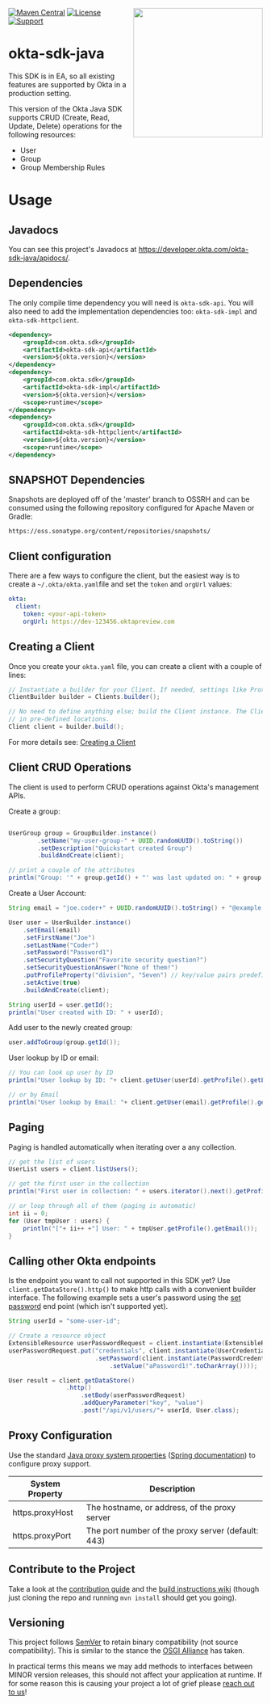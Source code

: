 [<img src="https://devforum.okta.com/uploads/oktadev/original/1X/bf54a16b5fda189e4ad2706fb57cbb7a1e5b8deb.png" align="right" width="256px"/>](https://devforum.okta.com/)
[![Maven Central](https://img.shields.io/maven-central/v/com.okta.sdk/okta-sdk-api.svg)](https://search.maven.org/#search%7Cga%7C1%7Cg%3A%22com.okta.sdk%22%20a%3A%22okta-sdk-api%22)
[![License](https://img.shields.io/badge/License-Apache%202.0-blue.svg)](https://opensource.org/licenses/Apache-2.0)
[![Support](https://img.shields.io/badge/support-Developer%20Forum-blue.svg)](https://devforum.okta.com/)

# okta-sdk-java

This SDK is in EA, so all existing features are supported by Okta in a production setting.

This version of the Okta Java SDK supports CRUD (Create, Read, Update, Delete) operations for the following resources:
- User
- Group
- Group Membership Rules

# Usage

## Javadocs

You can see this project's Javadocs at https://developer.okta.com/okta-sdk-java/apidocs/. 

## Dependencies

The only compile time dependency you will need is `okta-sdk-api`.  You will also need to add the implementation dependencies too: `okta-sdk-impl` and `okta-sdk-httpclient`.

``` xml
<dependency>
    <groupId>com.okta.sdk</groupId>
    <artifactId>okta-sdk-api</artifactId>
    <version>${okta.version}</version>
</dependency>
<dependency>
    <groupId>com.okta.sdk</groupId>
    <artifactId>okta-sdk-impl</artifactId>
    <version>${okta.version}</version>
    <scope>runtime</scope>
</dependency>
<dependency>
    <groupId>com.okta.sdk</groupId>
    <artifactId>okta-sdk-httpclient</artifactId>
    <version>${okta.version}</version>
    <scope>runtime</scope>
</dependency>
```

## SNAPSHOT Dependencies

Snapshots are deployed off of the 'master' branch to OSSRH and can be consumed using the following repository configured for Apache Maven or Gradle:
```
https://oss.sonatype.org/content/repositories/snapshots/
```

## Client configuration

There are a few ways to configure the client, but the easiest way is to create a `~/.okta/okta.yaml`file and set the `token` and `orgUrl` values:

``` yaml
okta:
  client:
    token: <your-api-token>
    orgUrl: https://dev-123456.oktapreview.com
```

## Creating a Client

 Once you create your `okta.yaml` file, you can create a client with a couple of lines:

``` java
// Instantiate a builder for your Client. If needed, settings like Proxy and Caching can be defined here.
ClientBuilder builder = Clients.builder();

// No need to define anything else; build the Client instance. The ClientCredential information will be automatically found
// in pre-defined locations.
Client client = builder.build();
```

For more details see: [Creating a Client](https://github.com/okta/okta-sdk-java/wiki/Creating-a-Client)

## Client CRUD Operations

The client is used to perform CRUD operations against Okta's management APIs. 

Create a group:
```java

UserGroup group = GroupBuilder.instance()
        .setName("my-user-group-" + UUID.randomUUID().toString())
        .setDescription("Quickstart created Group")
        .buildAndCreate(client);

// print a couple of the attributes
println("Group: '" + group.getId() + "' was last updated on: " + group.getLastUpdated());

```


Create a User Account:

``` java
String email = "joe.coder+" + UUID.randomUUID().toString() + "@example.com";

User user = UserBuilder.instance()
    .setEmail(email)
    .setFirstName("Joe")
    .setLastName("Coder")
    .setPassword("Password1")
    .setSecurityQuestion("Favorite security question?")
    .setSecurityQuestionAnswer("None of them!")
    .putProfileProperty("division", "Seven") // key/value pairs predefined in the user profile schema
    .setActive(true)
    .buildAndCreate(client);

String userId = user.getId();
println("User created with ID: " + userId);
```

Add user to the newly created group:
``` java 
user.addToGroup(group.getId());
```

User lookup by ID or email:
``` java
// You can look up user by ID
println("User lookup by ID: "+ client.getUser(userId).getProfile().getLogin());

// or by Email
println("User lookup by Email: "+ client.getUser(email).getProfile().getLogin());
```

## Paging

Paging is handled automatically when iterating over a any collection.

``` java
// get the list of users
UserList users = client.listUsers();

// get the first user in the collection
println("First user in collection: " + users.iterator().next().getProfile().getEmail());

// or loop through all of them (paging is automatic)
int ii = 0;
for (User tmpUser : users) {
    println("["+ ii++ +"] User: " + tmpUser.getProfile().getEmail());
}
```

## Calling other Okta endpoints

Is the endpoint you want to call not supported in this SDK yet? Use `client.getDataStore().http()` to make http calls with a convenient builder interface.  The following example sets a user's password using the [set password](https://developer.okta.com/docs/api/resources/users#set-password) end point (which isn't supported yet).

```java
String userId = "some-user-id";

// Create a resource object
ExtensibleResource userPasswordRequest = client.instantiate(ExtensibleResource.class);
userPasswordRequest.put("credentials", client.instantiate(UserCredentials.class)
                        .setPassword(client.instantiate(PasswordCredential.class)
                            .setValue("aPassword1!".toCharArray())));

User result = client.getDataStore()
                .http()
                    .setBody(userPasswordRequest)
                    .addQueryParameter("key", "value")
                    .post("/api/v1/users/"+ userId, User.class);
```

## Proxy Configuration

Use the standard [Java proxy system properties](https://docs.oracle.com/javase/8/docs/technotes/guides/net/proxies.html) ([Spring documentation](https://docs.spring.io/spring-integration/reference/html/http.html#http-proxy)) to configure proxy support.

| System Property | Description |
| --------------- | ------------- |
| https.proxyHost | The hostname, or address, of the proxy server |
| https.proxyPort | The port number of the proxy server (default: 443) |

## Contribute to the Project

Take a look at the [contribution guide](CONTRIBUTING.md) and the [build instructions wiki](https://github.com/okta/okta-sdk-java/wiki/Build-It) (though just cloning the repo and running `mvn install` should get you going).

## Versioning

This project follows [SemVer](https://semver.org/) to retain binary compatibility (not source compatibility). This is similar to the stance the [OSGI Alliance](https://www.osgi.org/wp-content/uploads/SemanticVersioning.pdf) has taken. 

In practical terms this means we may add methods to interfaces between MINOR version releases, this should not affect your application at runtime. If for some reason this is causing your project a lot of grief please [reach out to us](https://devforum.okta.com/)!
